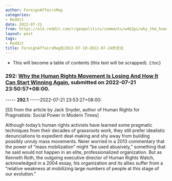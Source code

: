 ```yaml
---
author: ForeignAffairsMag
categories:
- Reddit
date: 2022-07-21
from: https://old.reddit.com/r/geopolitics/comments/w4k2pi/why_the_human_rights_movement_is_losing_and_how/
layout: post
tags:
- Reddit
title: ForeignAffairsMag在2022-07-18~2022-07-24的言论
---
```


* This will become a table of contents (this text will be scrapped).
{:toc}

### 292: [Why the Human Rights Movement Is Losing And How It Can Start Winning Again](https://old.reddit.com/r/geopolitics/comments/w4k2pi/why_the_human_rights_movement_is_losing_and_how/), submitted on 2022-07-21 23:50:57+08:00.

----- __292.1__ -----2022-07-21 23:53:27+08:00:

\[SS from the article by Jack Snyder, author of Human Rights for Pragmatists: Social Power in Modern Times\]

Although today’s human rights activists have learned some pragmatic techniques from their decades of grassroots work, they still prefer idealistic denunciations to expedient deal-making and shy away from building possibly unruly mass movements. Neier worried in a 2013 commentary that the power of “mass mobilization” might “be used abusively,” something that he said would not happen in an elite, professionalized organization. But as Kenneth Roth, the outgoing executive director of Human Rights Watch, acknowledged in a 2004 essay, his organization and its allies suffer from a “relative weakness at mobilizing large numbers of people at this stage of our evolution.”


